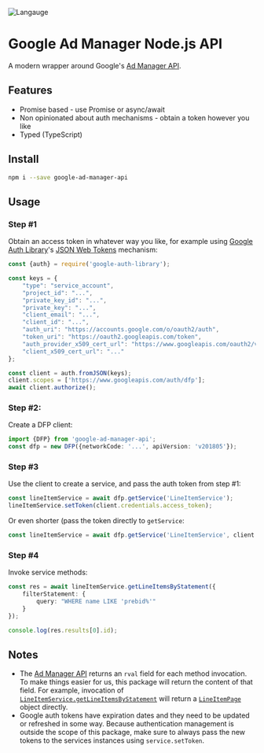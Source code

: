 ![Langauge](https://badge.langauge.io/thewizarodofoz/google-ad-manager-api)

# Google Ad Manager Node.js API
A modern wrapper around Google's [Ad Manager API](https://developers.google.com/ad-manager/docs/start).

## Features
* Promise based - use Promise or async/await
* Non opinionated about auth mechanisms - obtain a token however you like
* Typed (TypeScript)
## Install

```bash
npm i --save google-ad-manager-api
```

## Usage

### Step #1
Obtain an access token in whatever way you like, for example using [Google Auth Library](https://github.com/google/google-auth-library-nodejs)'s [JSON Web Tokens](https://github.com/google/google-auth-library-nodejs#json-web-tokens) mechanism:
```ts
const {auth} = require('google-auth-library');

const keys = {
    "type": "service_account",
    "project_id": "...",
    "private_key_id": "...",
    "private_key": "...",
    "client_email": "...",
    "client_id": "...",
    "auth_uri": "https://accounts.google.com/o/oauth2/auth",
    "token_uri": "https://oauth2.googleapis.com/token",
    "auth_provider_x509_cert_url": "https://www.googleapis.com/oauth2/v1/certs",
    "client_x509_cert_url": "..."
};

const client = auth.fromJSON(keys);
client.scopes = ['https://www.googleapis.com/auth/dfp'];
await client.authorize();
```

### Step #2:
Create a DFP client:
```ts
import {DFP} from 'google-ad-manager-api';
const dfp = new DFP({networkCode: '...', apiVersion: 'v201805'});
```

### Step #3
Use the client to create a service, and pass the auth token from step #1: 
```ts
const lineItemService = await dfp.getService('LineItemService');
lineItemService.setToken(client.credentials.access_token);
```
Or even shorter (pass the token directly to `getService`:
```ts
const lineItemService = await dfp.getService('LineItemService', client.credentials.access_token);
```

### Step #4
Invoke service methods:
```ts
const res = await lineItemService.getLineItemsByStatement({
    filterStatement: {
        query: "WHERE name LIKE 'prebid%'"
    }
});

console.log(res.results[0].id);
```

## Notes
* The [Ad Manager API](https://developers.google.com/ad-manager/docs/rel_notes) returns an `rval` field for each method invocation. 
To make things easier for us, this package will return the content of that field. 
For example, invocation of [`LineItemService.getLineItemsByStatement`](https://developers.google.com/ad-manager/docs/reference/v201805/LineItemService#getlineitemsbystatement) will return a [`LineItemPage`](https://developers.google.com/ad-manager/docs/reference/v201805/LineItemService.LineItemPage) object directly.  
* Google auth tokens have expiration dates and they need to be updated or refreshed in some way. Because authentication management is outside the scope of this package, make sure to always pass the new tokens to the services instances using `service.setToken`.
